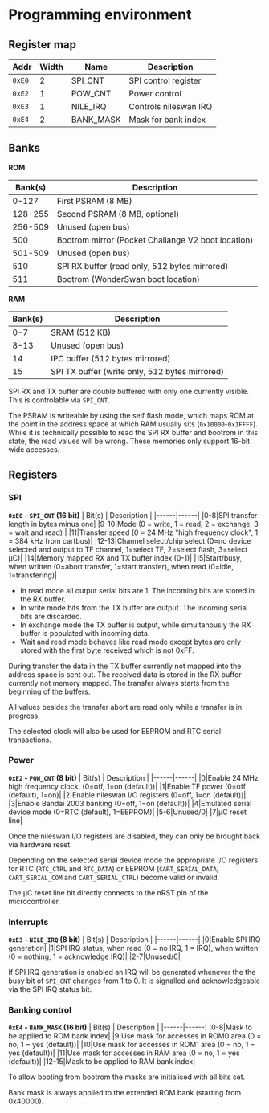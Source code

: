 # Programming environment

## Register map

| Addr | Width  | Name | Description  |
|------|-|-----|----|
| `0xE0` |2 | SPI_CNT | SPI control register |
| `0xE2`|1 | POW_CNT | Power control |
| `0xE3` |1| NILE_IRQ | Controls nileswan IRQ |
| `0xE4`|2 | BANK_MASK | Mask for bank index |

## Banks

**ROM**

| Bank(s) | Description |
|------------|-------------|
| 0-127 | First PSRAM (8 MB) |
| 128-255 | Second PSRAM (8 MB, optional) |
| 256-509 | Unused (open bus) |
| 500 | Bootrom mirror (Pocket Challange V2 boot location) |
| 501-509 | Unused (open bus) |
| 510 | SPI RX buffer (read only, 512 bytes mirrored) |
| 511 | Bootrom (WonderSwan boot location)|

**RAM**

| Bank(s) | Description |
|------------|-------------|
| 0-7 | SRAM (512 KB) |
| 8-13 | Unused (open bus) |
| 14 | IPC buffer (512 bytes mirrored) |
| 15 | SPI TX buffer (write only, 512 bytes mirrored) |

SPI RX and TX buffer are double buffered with only one currently visible. This is controlable via `SPI_CNT`.

The PSRAM is writeable by using the self flash mode, which maps ROM at the point in the address space at which RAM usually sits (`0x10000`-`0x1FFFF`). While it is technically possible to read the SPI RX buffer and bootrom in this state, the read values will be wrong. These memories only support 16-bit wide accesses.

## Registers

### SPI

**`0xE0` - `SPI_CNT` (16 bit)**
| Bit(s) | Description |
|------|------|
|0-8|SPI transfer length in bytes minus one|
|9-10|Mode (0 = write, 1 = read, 2 = exchange, 3 = wait and read) |
|11|Transfer speed (0 = 24 MHz "high frequency clock", 1 = 384 kHz from cartbus)|
|12-13|Channel select/chip select (0=no device selected and output to TF channel, 1=select TF, 2=select flash, 3=select μC)|
|14|Memory mapped RX and TX buffer index (0-1)|
|15|Start/busy, when written (0=abort transfer, 1=start transfer), when read (0=idle, 1=transfering)|

* In read mode all output serial bits are 1. The incoming bits are stored in the RX buffer.
* In write mode bits from the TX buffer are output. The incoming serial bits are discarded.
* In exchange mode the TX buffer is output, while simultanously the RX buffer is populated with incoming data.
* Wait and read mode behaves like read mode except bytes are only stored with the first byte received which is not 0xFF.

During transfer the data in the TX buffer currently not mapped into the address space is sent out. The received data is stored in the RX buffer currently not memory mapped. The transfer always starts from the beginning of the buffers.

All values besides the transfer abort are read only while a transfer is in progress.

The selected clock will also be used for EEPROM and RTC serial transactions.

### Power

**`0xE2` - `POW_CNT` (8 bit)**
| Bit(s) | Description |
|------|------|
|0|Enable 24 MHz high frequency clock. (0=off, 1=on (default))|
|1|Enable TF power (0=off (default), 1=on)|
|2|Enable nileswan I/O registers (0=off, 1=on (default))|
|3|Enable Bandai 2003 banking (0=off, 1=on (default))|
|4|Emulated serial device mode (0=RTC (default), 1=EEPROM)|
|5-6|Unused/0|
|7|μC reset line|

Once the nileswan I/O registers are disabled, they can only be brought back via hardware reset.

Depending on the selected serial device mode the appropriate I/O registers for RTC (`RTC_CTRL` and `RTC_DATA`) or EEPROM (`CART_SERIAL_DATA`, `CART_SERIAL_COM` and `CART_SERIAL_CTRL`) become valid or invalid.

The μC reset line bit directly connects to the nRST pin of the microcontroller.

### Interrupts

**`0xE3` - `NILE_IRQ` (8 bit)**
| Bit(s) | Description |
|------|------|
|0|Enable SPI IRQ generation|
|1|SPI IRQ status, when read (0 = no IRQ, 1 = IRQ), when written (0 = nothing, 1 = acknowledge IRQ)|
|2-7|Unused/0|

If SPI IRQ generation is enabled an IRQ will be generated whenever the the busy bit of `SPI_CNT` changes from 1 to 0. It is signalled and acknowledgeable via the SPI IRQ status bit.

### Banking control

**`0xE4` - `BANK_MASK` (16 bit)**
| Bit(s) | Description |
|------|------|
|0-8|Mask to be applied to ROM bank index|
|9|Use mask for accesses in ROM0 area (0 = no, 1 = yes (default))|
|10|Use mask for accesses in ROM1 area (0 = no, 1 = yes (default))|
|11|Use mask for accesses in RAM area (0 = no, 1 = yes (default))|
|12-15|Mask to be applied to RAM bank index|

To allow booting from bootrom the masks are initialised with all bits set.

Bank mask is always applied to the extended ROM bank (starting from 0x40000).
